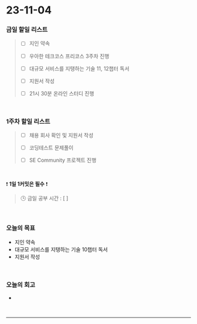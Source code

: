 # 23-11-04
### 금일 할일 리스트
> - [ ]  지인 약속
>
> - [ ]  우아한 테크코스 프리코스 3주차 진행
>
> - [ ]  대규모 서비스를 지탱하는 기술 11, 12챕터 독서
>
> - [ ]  지원서 작성
>
> - [ ]  21시 30분 온라인 스터디 진행



<br/>

### 1주차 할일 리스트  
> - [ ]  채용 회사 확인 및 지원서 작성
>
> - [ ]  코딩테스트 문제풀이
>
> - [ ]  SE Community 프로젝트 진행

<br/>

❗ **1일 1커밋은 필수** ❗
> 🕒 금일 공부 시간 : [ ]
  
<br/>

### 오늘의 목표
- 지인 약속
- 대규모 서비스를 지탱하는 기술 10챕터 독서
- 지원서 작성


<br>

### 오늘의 회고
- 


<br/>

------------  
